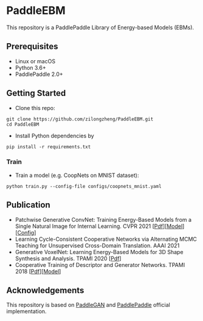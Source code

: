 # PaddleEBM

This repository is a PaddlePaddle Library of Energy-based Models (EBMs). 

## Prerequisites
- Linux or macOS
- Python 3.6+
- PaddlePaddle 2.0+

## Getting Started
- Clone this repo:
```
git clone https://github.com/zilongzheng/PaddleEBM.git
cd PaddleEBM
```
- Install Python dependencies by
```
pip install -r requirements.txt
```

### Train
- Train a model (e.g. CoopNets on MNIST dataset):
```
python train.py --config-file configs/coopnets_mnist.yaml
```

## Publication
- Patchwise Generative ConvNet: Training Energy-Based Models from a Single Natural Image for Internal Learning. CVPR 2021 [[Pdf](https://openaccess.thecvf.com/content/CVPR2021/papers/Zheng_Patchwise_Generative_ConvNet_Training_Energy-Based_Models_From_a_Single_Natural_CVPR_2021_paper.pdf)][[Model](https://github.com/zilongzheng/PaddleEBM/blob/dev/models/patchgencn_model.py)][[Config](https://github.com/zilongzheng/PaddleEBM/blob/dev/configs/patchgencn_single.yaml)]
- Learning Cycle-Consistent Cooperative Networks via Alternating MCMC Teaching for Unsupervised Cross-Domain Translation. AAAI 2021
- Generative VoxelNet: Learning Energy-Based Models for 3D Shape Synthesis and Analysis. TPAMI 2020 [[Pdf](https://arxiv.org/pdf/2012.13522.pdf)]
- Cooperative Training of Descriptor and Generator Networks. TPAMI 2018 [[Pdf](https://arxiv.org/pdf/1609.09408.pdf)][[Model](./models/coopnets_model.py)]


## Acknowledgements
This repository is based on [PaddleGAN](https://github.com/PaddlePaddle/PaddleGAN) and [PaddlePaddle](https://github.com/PaddlePaddle/Paddle) official implementation.